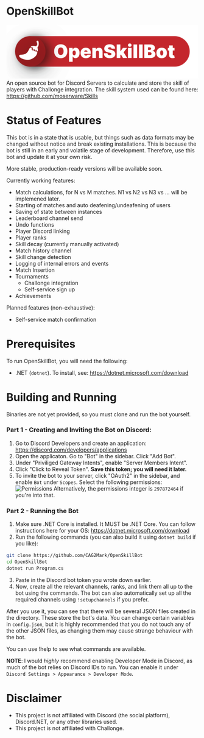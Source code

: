 # OpenSkillBot
![OpenSkillBot Logo](https://raw.githubusercontent.com/CAG2Mark/OpenSkillBot/master/osb.png)
An open source bot for Discord Servers to calculate and store the skill of players with Challonge integration. The skill system used can be found here:
https://github.com/moserware/Skills

# Status of Features
This bot is in a state that is usable, but things such as data formats may be changed without notice and break existing installations. This is because the bot is still in an early and volatile stage of development. Therefore, use this bot and update it at your own risk.

More stable, production-ready versions will be available soon.

Currently working features:
* Match calculations, for N vs M matches. N1 vs N2 vs N3 vs ... will be implemened later.
* Starting of matches and auto deafening/undeafening of users
* Saving of state between instances
* Leaderboard channel send
* Undo functions
* Player Discord linking
* Player ranks
* Skill decay (currently manually activated)
* Match history channel
* Skill change detection
* Logging of internal errors and events
* Match Insertion
* Tournaments
  * Challonge integration
  * Self-service sign up
* Achievements

Planned features (non-exhaustive):
* Self-service match confirmation

# Prerequisites
To run OpenSkillBot, you will need the following:
* .NET (`dotnet`). To install, see: https://dotnet.microsoft.com/download
 
# Building and Running
Binaries are not yet provided, so you must clone and run the bot yourself.
### Part 1 - Creating and Inviting the Bot on Discord:
1. Go to Discord Developers and create an application: https://discord.com/developers/applications
2. Open the applicaton. Go to "Bot" in the sidebar. Click "Add Bot".
3. Under "Priviliged Gateway Intents", enable "Server Members Intent".
4. Click "Click to Reveal Token". **Save this token; you will need it later.**
5. To invite the bot to your server, click "OAuth2" in the sidebar, and enable `Bot` under `Scopes`. Select the following permissions:
![Permissions](https://i.imgur.com/KZwNSdN.png) Alternatively, the permissions integer is `297872464` if you're into that.
### Part 2 - Running the Bot
1. Make sure .NET Core is installed. It MUST be .NET Core. You can follow instructions here for your OS: https://dotnet.microsoft.com/download
2. Run the following commands (you can also build it using `dotnet build` if you like):
```bash
git clone https://github.com/CAG2Mark/OpenSkillBot
cd OpenSkillBot
dotnet run Program.cs
```
3. Paste in the Discord bot token you wrote down earlier.
4. Now, create all the relevant channels, ranks, and link them all up to the bot using the commands. The bot can also automatically set up all the required channels using `!setupchannels` if you prefer. 

After you use it, you can see that there will be several JSON files created in the directory. These store the bot's data. You can change certain variables in `config.json`, but it is highly recommended that you do not touch any of the other JSON files, as changing them may cause strange behaviour with the bot.

You can use !help to see what commands are available.

**NOTE**: I would *highly* recommend enabling Developer Mode in Discord, as much of the bot relies on Discord IDs to run. You can enable it under `Discord Settings > Appearance > Developer Mode`.
 
# Disclaimer

* This project is not affiliated with Discord (the social platform), Discord.NET, or any other libraries used.
* This project is not affiliated with Challonge.
